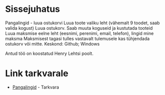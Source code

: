 # Sissejuhatus

Pangalingid - luua ostukorvi
Luua toote valiku leht (vähemalt 9 toodet, saab valida kogust)
Luua ostukorv. Saab muuta koguseid ja kustutada tooteid
Luua maksmise eelne leht (eesnimi, perenimi, email, telefon), lingid mine maksma
Maksmisest tagasi tulles vastavalt tulemusele kas tühjendada ostukorv või mitte.
Keskond: Github; Windows

Antud töö on koostatud Henry Lehtsi poolt.

# Link tarkvarale
* [Pangalingid](http://pangalingid.tak17lehtsi.itmajakas.ee ) - Tarkvara
